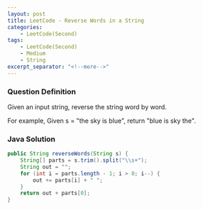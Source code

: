 ```yaml
---
layout: post
title: LeetCode - Reverse Words in a String
categories:
    - LeetCode(Second)
tags:
    - LeetCode(Second)
    - Medium
    - String
excerpt_separator: "<!--more-->"
---
```


### Question Definition
Given an input string, reverse the string word by word.
<!--more-->

For example,
Given s = "the sky is blue",
return "blue is sky the".
### Java Solution
```java
public String reverseWords(String s) {
    String[] parts = s.trim().split("\\s+");
    String out = "";
    for (int i = parts.length - 1; i > 0; i--) {
        out += parts[i] + " ";
    }
    return out + parts[0];
}
```